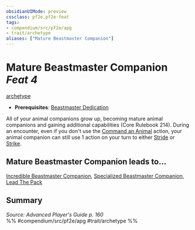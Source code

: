 ```yaml
---
obsidianUIMode: preview
cssclass: pf2e,pf2e-feat
tags:
- compendium/src/pf2e/apg
- trait/archetype
aliases: ["Mature Beastmaster Companion"]
---
```

# Mature Beastmaster Companion  *Feat 4*  
[archetype](/rules/traits/archetype.md)  

- **Prerequisites**: [Beastmaster Dedication](/compendium/feats/beastmaster-dedication-apg.md)

All of your animal companions grow up, becoming mature animal companions and gaining additional capabilities (Core Rulebook 214). During an encounter, even if you don't use the [Command an Animal](/rules/actions/command-an-animal.md) action, your animal companion can still use 1 action on your turn to either [Stride](/rules/actions/stride.md) or [Strike](/rules/actions/strike.md).

## Mature Beastmaster Companion leads to...

[Incredible Beastmaster Companion](/compendium/feats/incredible-beastmaster-companion-apg.md), [Specialized Beastmaster Companion](/compendium/feats/specialized-beastmaster-companion-apg.md), [Lead The Pack](/compendium/feats/lead-the-pack-apg.md)

## Summary

*Source: Advanced Player's Guide p. 160*  
%% #compendium/src/pf2e/apg #trait/archetype %%
